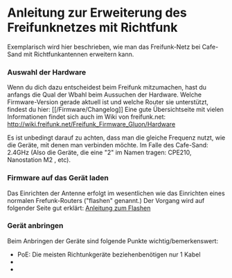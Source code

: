 # Anleitung zur Erweiterung des Freifunknetzes mit Richtfunk

Exemplarisch wird hier beschrieben, wie man das Freifunk-Netz bei Cafe-Sand mit Richtfunkantennen erweitern kann.

### Auswahl der Hardware
Wenn du dich dazu entscheidest beim Freifunk mitzumachen, hast du anfangs die Qual der Wbahl beim Aussuchen der Hardware. 
Welche Firmware-Version gerade aktuell ist und welche Router sie unterstützt, findest du hier: [[/Firmware/Changelog]]
Eine gute Übersichtseite mit vielen Informationen findet sich auch im Wiki von freifunk.net: http://wiki.freifunk.net/Freifunk_Firmware_Gluon/Hardware

Es ist unbedingt darauf zu achten, dass man die gleiche Frequenz nutzt, wie die Geräte, mit denen man verbinden möchte. Im Falle des Cafe-Sand: 2.4GHz  (Also die Geräte, die eine "2" im Namen tragen: CPE210, Nanostation M2 , etc).

### Firmware auf das Gerät laden
Das Einrichten der Antenne erfolgt im wesentlichen wie das Einrichten eines normalen Frefunk-Routers ("flashen" genannt.)
Der Vorgang wird auf folgender Seite gut erklärt: 
[Anleitung zum Flashen](https://wiki.bremen.freifunk.net/Anleitungen/Firmware/Flashen)


### Gerät anbringen
Beim Anbringen der Geräte sind folgende Punkte wichtig/bemerkenswert: 
* PoE: Die meisten Richtunkgeräte beziehenbenötigen nur 1 Kabel
* 
* 




